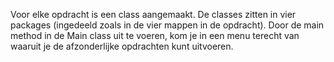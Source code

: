 Voor elke opdracht is een class aangemaakt. De classes zitten in vier packages (ingedeeld zoals in de vier mappen in de opdracht). Door de main method in de Main class uit te voeren, kom je in een menu terecht van waaruit je de afzonderlijke opdrachten kunt uitvoeren.
